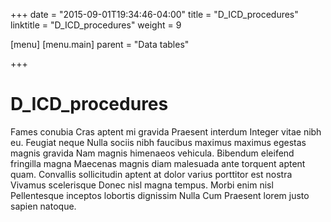 +++
date = "2015-09-01T19:34:46-04:00"
title = "D_ICD_procedures"
linktitle = "D_ICD_procedures"
weight = 9

[menu]
  [menu.main]
    parent = "Data tables"

+++

# D_ICD_procedures

Fames conubia Cras aptent mi gravida Praesent interdum Integer vitae nibh eu. Feugiat neque Nulla sociis nibh faucibus maximus maximus egestas magnis gravida Nam magnis himenaeos vehicula. Bibendum eleifend fringilla magna Maecenas magnis diam malesuada ante torquent aptent quam. Convallis sollicitudin aptent at dolor varius porttitor est nostra Vivamus scelerisque Donec nisl magna tempus. Morbi enim nisl Pellentesque inceptos lobortis dignissim Nulla Cum Praesent lorem justo sapien natoque.